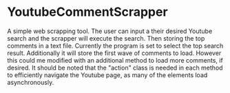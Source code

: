 # YoutubeCommentScrapper
A simple web scrapping tool. The user can input a their desired Youtube search and the scrapper will execute the search. Then storing the top comments in a text file. Currently the program is set to select the top search result. Additionally it will store the first wave of comments to load. However this could me modified with an additional method to load more comments, if desired. It should be noted that the "action" class is needed in each method to efficiently navigate the Youtube page, as many of the elements load asynchronously.
